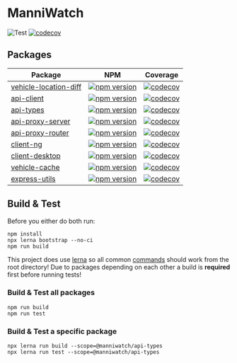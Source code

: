 # ManniWatch
![Test](https://github.com/manniwatch/manniwatch/workflows/Test/badge.svg?branch=master&event=push) [![codecov](https://codecov.io/gh/manniwatch/manniwatch/branch/master/graph/badge.svg)](https://codecov.io/gh/manniwatch/manniwatch/branch/master)

## Packages
| Package | NPM | Coverage |
| --- | --- | --- |
| [vehicle-location-diff](https://github.com/manniwatch/manniwatch/tree/master/packages/vehicle-location-diff) | [![npm version](https://badge.fury.io/js/%40manniwatch%2Fvehicle-location-diff.svg)](https://badge.fury.io/js/%40manniwatch%2Fvehicle-location-diff) | [![codecov](https://codecov.io/gh/manniwatch/manniwatch/branch/master/graph/badge.svg?flag=VehicleLocationDiff)](https://codecov.io/gh/manniwatch/manniwatch/tree/master/packages/vehicle-location-diff) |
| [api-client](https://github.com/manniwatch/manniwatch/tree/master/packages/api-client) | [![npm version](https://badge.fury.io/js/%40manniwatch%2Fapi-client.svg)](https://badge.fury.io/js/%40manniwatch%2Fapi-client) | [![codecov](https://codecov.io/gh/manniwatch/manniwatch/branch/master/graph/badge.svg?flag=ApiClient)](https://codecov.io/gh/manniwatch/manniwatch/tree/master/packages/api-client) |
| [api-types](https://github.com/manniwatch/manniwatch/tree/master/packages/api-types) | [![npm version](https://badge.fury.io/js/%40manniwatch%2Fapi-types.svg)](https://badge.fury.io/js/%40manniwatch%2Fapi-types) | [![codecov](https://codecov.io/gh/manniwatch/manniwatch/branch/master/graph/badge.svg?flag=ApiTypes)](https://codecov.io/gh/manniwatch/manniwatch/tree/master/packages/api-types) |
| [api-proxy-server](https://github.com/manniwatch/manniwatch/tree/master/packages/api-proxy-server) | [![npm version](https://badge.fury.io/js/%40manniwatch%2Fapi-proxy-server.svg)](https://badge.fury.io/js/%40manniwatch%2Fapi-proxy-server) | [![codecov](https://codecov.io/gh/manniwatch/manniwatch/branch/master/graph/badge.svg?flag=ApiProxyServer)](https://codecov.io/gh/manniwatch/manniwatch/tree/master/packages/api-proxy-server) |
| [api-proxy-router](https://github.com/manniwatch/manniwatch/tree/master/packages/api-proxy-router) | [![npm version](https://badge.fury.io/js/%40manniwatch%2Fapi-proxy-router.svg)](https://badge.fury.io/js/%40manniwatch%2Fapi-proxy-router) | [![codecov](https://codecov.io/gh/manniwatch/manniwatch/branch/master/graph/badge.svg?flag=ApiProxyRouter)](https://codecov.io/gh/manniwatch/manniwatch/tree/master/packages/api-proxy-router) |
| [client-ng](https://github.com/manniwatch/manniwatch/tree/master/packages/client-ng) | [![npm version](https://badge.fury.io/js/%40manniwatch%2Fclient-ng.svg)](https://badge.fury.io/js/%40manniwatch%2Fclient-ng) | [![codecov](https://codecov.io/gh/manniwatch/manniwatch/branch/master/graph/badge.svg?flag=ClientNg)](https://codecov.io/gh/manniwatch/manniwatch/tree/master/packages/client-ng) |
| [client-desktop](https://github.com/manniwatch/manniwatch/tree/master/packages/client-desktop) | [![npm version](https://badge.fury.io/js/%40manniwatch%2Fclient-desktop.svg)](https://badge.fury.io/js/%40manniwatch%2Fclient-desktop) | [![codecov](https://codecov.io/gh/manniwatch/manniwatch/branch/master/graph/badge.svg?flag=ClientDesktop)](https://codecov.io/gh/manniwatch/manniwatch/tree/master/packages/client-desktop) |
| [vehicle-cache](https://github.com/manniwatch/manniwatch/tree/master/packages/vehicle-cache) | [![npm version](https://badge.fury.io/js/%40manniwatch%2Fvehicle-cache.svg)](https://badge.fury.io/js/%40manniwatch%2Fvehicle-cache) | [![codecov](https://codecov.io/gh/manniwatch/manniwatch/branch/master/graph/badge.svg?flag=VehicleCache)](https://codecov.io/gh/manniwatch/manniwatch/tree/master/packages/vehicle-cache) |
| [express-utils](https://github.com/manniwatch/manniwatch/tree/master/packages/express-utils) | [![npm version](https://badge.fury.io/js/%40manniwatch%2Fexpress-utils.svg)](https://badge.fury.io/js/%40manniwatch%2Fexpress-utils) | [![codecov](https://codecov.io/gh/manniwatch/manniwatch/branch/master/graph/badge.svg?flag=ExpressUtils)](https://codecov.io/gh/manniwatch/manniwatch/tree/master/packages/express-utils) |

## Build & Test
Before you either do both run:

    npm install
    npx lerna bootstrap --no-ci
    npm run build

This project does use [lerna](https://github.com/lerna/lerna) so all common [commands](https://github.com/lerna/lerna/tree/master/commands) should work from the root directory!
Due to packages depending on each other a build is **required** first before running tests!

### Build & Test all packages

    npm run build
    npm run test

### Build & Test a specific package
    npx lerna run build --scope=@manniwatch/api-types
    npx lerna run test --scope=@manniwatch/api-types
